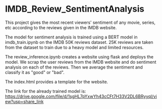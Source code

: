 # IMDB_Review_SentimentAnalysis

This project gives the most recent viewers' sentiment of any movie, series, etc according to the reviews given in the IMDB website. 

The model for sentiment analysis is trained using a BERT model in imdb_train.ipynb on the IMDB 50K reviews dataset. 25K reviews are taken from the dataset to train due to a heavy model and limited resources.

The review_inference.ipynb creates a website using flask and deploys the model. We scrap the user reviews from the IMDB website and do sentiment analysis on each of the reviews. Then we average the sentiment and classify it as "good" or "bad".

The index.html provides a template for the website.

The link for the already trained model is: https://drive.google.com/file/d/1sgHL7pYxwYh43cCFt7H33V2DL6BRyyql/view?usp=share_link
